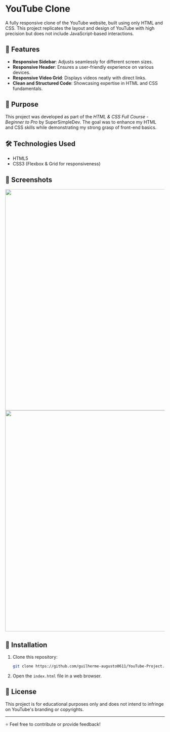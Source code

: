 # YouTube Clone

A fully responsive clone of the YouTube website, built using only HTML and CSS. This project replicates the layout and design of YouTube with high precision but does not include JavaScript-based interactions.

## 📌 Features

-   **Responsive Sidebar**: Adjusts seamlessly for different screen sizes.
-   **Responsive Header**: Ensures a user-friendly experience on various devices.
-   **Responsive Video Grid**: Displays videos neatly with direct links.
-   **Clean and Structured Code**: Showcasing expertise in HTML and CSS fundamentals.

## 🎯 Purpose

This project was developed as part of the _HTML & CSS Full Course - Beginner to Pro_ by SuperSimpleDev. The goal was to enhance my HTML and CSS skills while demonstrating my strong grasp of front-end basics.

## 🛠️ Technologies Used

-   HTML5
-   CSS3 (Flexbox & Grid for responsiveness)

## 📸 Screenshots

<div align="center">
<img src="https://github.com/user-attachments/assets/f15b4d61-2d36-4663-b911-43542373e963" width="700px" />
</div>

<div align="center">
<img src="https://github.com/user-attachments/assets/85301a88-a28b-4783-8be2-913359334e8b" width="700px" />
</div>

## 🚀 Installation

1. Clone this repository:
    ```sh
    git clone https://github.com/guilherme-augusto0611/YouTube-Project.git
    ```
2. Open the `index.html` file in a web browser.

## 📜 License

This project is for educational purposes only and does not intend to infringe on YouTube's branding or copyrights.

---

⭐ Feel free to contribute or provide feedback!

